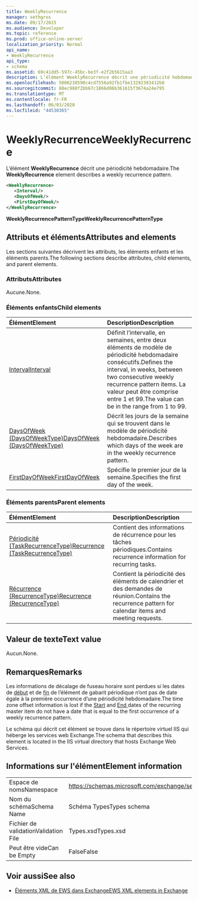 ```yaml
---
title: WeeklyRecurrence
manager: sethgros
ms.date: 09/17/2015
ms.audience: Developer
ms.topic: reference
ms.prod: office-online-server
localization_priority: Normal
api_name:
- WeeklyRecurrence
api_type:
- schema
ms.assetid: 69c41dd5-597c-45bc-be3f-e2f2b5615aa3
description: L’élément WeeklyRecurrence décrit une périodicité hebdomadaire.
ms.openlocfilehash: 5006238590c4cd7556a92fb1fbe13292383412b8
ms.sourcegitcommit: 88ec988f2bb67c1866d06b361615f3674a24e795
ms.translationtype: MT
ms.contentlocale: fr-FR
ms.lasthandoff: 06/03/2020
ms.locfileid: "44530365"
---
```

# <a name="weeklyrecurrence"></a><span data-ttu-id="fccb3-103">WeeklyRecurrence</span><span class="sxs-lookup"><span data-stu-id="fccb3-103">WeeklyRecurrence</span></span>

<span data-ttu-id="fccb3-104">L’élément **WeeklyRecurrence** décrit une périodicité hebdomadaire.</span><span class="sxs-lookup"><span data-stu-id="fccb3-104">The **WeeklyRecurrence** element describes a weekly recurrence pattern.</span></span> 
  
```XML
<WeeklyRecurrence>
   <Interval/>
   <DaysOfWeek/>
   <FirstDayOfWeek/>
</WeeklyRecurrence>
```

 <span data-ttu-id="fccb3-105">**WeeklyRecurrencePatternType**</span><span class="sxs-lookup"><span data-stu-id="fccb3-105">**WeeklyRecurrencePatternType**</span></span>
## <a name="attributes-and-elements"></a><span data-ttu-id="fccb3-106">Attributs et éléments</span><span class="sxs-lookup"><span data-stu-id="fccb3-106">Attributes and elements</span></span>

<span data-ttu-id="fccb3-107">Les sections suivantes décrivent les attributs, les éléments enfants et les éléments parents.</span><span class="sxs-lookup"><span data-stu-id="fccb3-107">The following sections describe attributes, child elements, and parent elements.</span></span>
  
### <a name="attributes"></a><span data-ttu-id="fccb3-108">Attributs</span><span class="sxs-lookup"><span data-stu-id="fccb3-108">Attributes</span></span>

<span data-ttu-id="fccb3-109">Aucune.</span><span class="sxs-lookup"><span data-stu-id="fccb3-109">None.</span></span>
  
### <a name="child-elements"></a><span data-ttu-id="fccb3-110">Éléments enfants</span><span class="sxs-lookup"><span data-stu-id="fccb3-110">Child elements</span></span>

|<span data-ttu-id="fccb3-111">**Élément**</span><span class="sxs-lookup"><span data-stu-id="fccb3-111">**Element**</span></span>|<span data-ttu-id="fccb3-112">**Description**</span><span class="sxs-lookup"><span data-stu-id="fccb3-112">**Description**</span></span>|
|:-----|:-----|
|[<span data-ttu-id="fccb3-113">Interval</span><span class="sxs-lookup"><span data-stu-id="fccb3-113">Interval</span></span>](interval.md) <br/> |<span data-ttu-id="fccb3-114">Définit l’intervalle, en semaines, entre deux éléments de modèle de périodicité hebdomadaire consécutifs.</span><span class="sxs-lookup"><span data-stu-id="fccb3-114">Defines the interval, in weeks, between two consecutive weekly recurrence pattern items.</span></span> <span data-ttu-id="fccb3-115">La valeur peut être comprise entre 1 et 99.</span><span class="sxs-lookup"><span data-stu-id="fccb3-115">The value can be in the range from 1 to 99.</span></span>  <br/> |
|[<span data-ttu-id="fccb3-116">DaysOfWeek (DaysOfWeekType)</span><span class="sxs-lookup"><span data-stu-id="fccb3-116">DaysOfWeek (DaysOfWeekType)</span></span>](daysofweek-daysofweektype.md) <br/> |<span data-ttu-id="fccb3-117">Décrit les jours de la semaine qui se trouvent dans le modèle de périodicité hebdomadaire.</span><span class="sxs-lookup"><span data-stu-id="fccb3-117">Describes which days of the week are in the weekly recurrence pattern.</span></span>  <br/> |
|[<span data-ttu-id="fccb3-118">FirstDayOfWeek</span><span class="sxs-lookup"><span data-stu-id="fccb3-118">FirstDayOfWeek</span></span>](firstdayofweek.md) <br/> |<span data-ttu-id="fccb3-119">Spécifie le premier jour de la semaine.</span><span class="sxs-lookup"><span data-stu-id="fccb3-119">Specifies the first day of the week.</span></span>  <br/> |
   
### <a name="parent-elements"></a><span data-ttu-id="fccb3-120">Éléments parents</span><span class="sxs-lookup"><span data-stu-id="fccb3-120">Parent elements</span></span>

|<span data-ttu-id="fccb3-121">**Élément**</span><span class="sxs-lookup"><span data-stu-id="fccb3-121">**Element**</span></span>|<span data-ttu-id="fccb3-122">**Description**</span><span class="sxs-lookup"><span data-stu-id="fccb3-122">**Description**</span></span>|
|:-----|:-----|
|[<span data-ttu-id="fccb3-123">Périodicité (TaskRecurrenceType)</span><span class="sxs-lookup"><span data-stu-id="fccb3-123">Recurrence (TaskRecurrenceType)</span></span>](recurrence-taskrecurrencetype.md) <br/> |<span data-ttu-id="fccb3-124">Contient des informations de récurrence pour les tâches périodiques.</span><span class="sxs-lookup"><span data-stu-id="fccb3-124">Contains recurrence information for recurring tasks.</span></span>  <br/> |
|[<span data-ttu-id="fccb3-125">Récurrence (RecurrenceType)</span><span class="sxs-lookup"><span data-stu-id="fccb3-125">Recurrence (RecurrenceType)</span></span>](recurrence-recurrencetype.md) <br/> |<span data-ttu-id="fccb3-126">Contient la périodicité des éléments de calendrier et des demandes de réunion.</span><span class="sxs-lookup"><span data-stu-id="fccb3-126">Contains the recurrence pattern for calendar items and meeting requests.</span></span>  <br/> |
   
## <a name="text-value"></a><span data-ttu-id="fccb3-127">Valeur de texte</span><span class="sxs-lookup"><span data-stu-id="fccb3-127">Text value</span></span>

<span data-ttu-id="fccb3-128">Aucun.</span><span class="sxs-lookup"><span data-stu-id="fccb3-128">None.</span></span>
  
## <a name="remarks"></a><span data-ttu-id="fccb3-129">Remarques</span><span class="sxs-lookup"><span data-stu-id="fccb3-129">Remarks</span></span>

<span data-ttu-id="fccb3-130">Les informations de décalage de fuseau horaire sont perdues si les dates de [début](start.md) et de [fin](end-ex15websvcsotherref.md) de l’élément de gabarit périodique n’ont pas de date égale à la première occurrence d’une périodicité hebdomadaire.</span><span class="sxs-lookup"><span data-stu-id="fccb3-130">The time zone offset information is lost if the [Start](start.md) and [End ](end-ex15websvcsotherref.md) dates of the recurring master item do not have a date that is equal to the first occurrence of a weekly recurrence pattern.</span></span> 
  
<span data-ttu-id="fccb3-131">Le schéma qui décrit cet élément se trouve dans le répertoire virtuel IIS qui héberge les services web Exchange.</span><span class="sxs-lookup"><span data-stu-id="fccb3-131">The schema that describes this element is located in the IIS virtual directory that hosts Exchange Web Services.</span></span>
  
## <a name="element-information"></a><span data-ttu-id="fccb3-132">Informations sur l'élément</span><span class="sxs-lookup"><span data-stu-id="fccb3-132">Element information</span></span>

|||
|:-----|:-----|
|<span data-ttu-id="fccb3-133">Espace de noms</span><span class="sxs-lookup"><span data-stu-id="fccb3-133">Namespace</span></span>  <br/> |https://schemas.microsoft.com/exchange/services/2006/types  <br/> |
|<span data-ttu-id="fccb3-134">Nom du schéma</span><span class="sxs-lookup"><span data-stu-id="fccb3-134">Schema Name</span></span>  <br/> |<span data-ttu-id="fccb3-135">Schéma Types</span><span class="sxs-lookup"><span data-stu-id="fccb3-135">Types schema</span></span>  <br/> |
|<span data-ttu-id="fccb3-136">Fichier de validation</span><span class="sxs-lookup"><span data-stu-id="fccb3-136">Validation File</span></span>  <br/> |<span data-ttu-id="fccb3-137">Types.xsd</span><span class="sxs-lookup"><span data-stu-id="fccb3-137">Types.xsd</span></span>  <br/> |
|<span data-ttu-id="fccb3-138">Peut être vide</span><span class="sxs-lookup"><span data-stu-id="fccb3-138">Can be Empty</span></span>  <br/> |<span data-ttu-id="fccb3-139">False</span><span class="sxs-lookup"><span data-stu-id="fccb3-139">False</span></span>  <br/> |
   
## <a name="see-also"></a><span data-ttu-id="fccb3-140">Voir aussi</span><span class="sxs-lookup"><span data-stu-id="fccb3-140">See also</span></span>



- [<span data-ttu-id="fccb3-141">Éléments XML de EWS dans Exchange</span><span class="sxs-lookup"><span data-stu-id="fccb3-141">EWS XML elements in Exchange</span></span>](ews-xml-elements-in-exchange.md)

